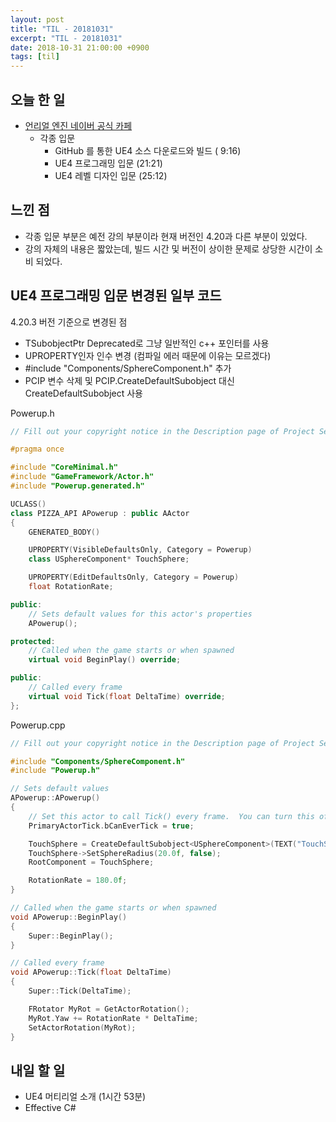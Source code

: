 ```yaml
---
layout: post
title: "TIL - 20181031"
excerpt: "TIL - 20181031"
date: 2018-10-31 21:00:00 +0900
tags: [til]
---
```


## 오늘 한 일

- [언리얼 엔진 네이버 공식 카페](https://cafe.naver.com/unrealenginekr/735)
    - 각종 입문
        - GitHub 를 통한 UE4 소스 다운로드와 빌드 ( 9:16)
        - UE4 프로그래밍 입문 (21:21)
        - UE4 레벨 디자인 입문 (25:12)

## 느낀 점

- 각종 입문 부분은 예전 강의 부분이라 현재 버전인 4.20과 다른 부분이 있었다.
- 강의 자체의 내용은 짧았는데, 빌드 시간 및 버전이 상이한 문제로 상당한 시간이 소비 되었다.

## UE4 프로그래밍 입문 변경된 일부 코드 

4.20.3 버전 기준으로 변경된 점

- TSubobjectPtr Deprecated로 그냥 일반적인 c++ 포인터를 사용
- UPROPERTY인자 인수 변경 (컴파일 에러 때문에 이유는 모르겠다)
- #include "Components/SphereComponent.h" 추가
- PCIP 변수 삭제 및 PCIP.CreateDefaultSubobject 대신 CreateDefaultSubobject 사용

Powerup.h
```cpp
// Fill out your copyright notice in the Description page of Project Settings.

#pragma once

#include "CoreMinimal.h"
#include "GameFramework/Actor.h"
#include "Powerup.generated.h"

UCLASS()
class PIZZA_API APowerup : public AActor
{
	GENERATED_BODY()

	UPROPERTY(VisibleDefaultsOnly, Category = Powerup)
	class USphereComponent* TouchSphere;

	UPROPERTY(EditDefaultsOnly, Category = Powerup)
	float RotationRate;

public:	
	// Sets default values for this actor's properties
	APowerup();

protected:
	// Called when the game starts or when spawned
	virtual void BeginPlay() override;

public:	
	// Called every frame
	virtual void Tick(float DeltaTime) override;	
};
```

Powerup.cpp
```cpp
// Fill out your copyright notice in the Description page of Project Settings.

#include "Components/SphereComponent.h"
#include "Powerup.h"

// Sets default values
APowerup::APowerup()
{
 	// Set this actor to call Tick() every frame.  You can turn this off to improve performance if you don't need it.
	PrimaryActorTick.bCanEverTick = true;

	TouchSphere = CreateDefaultSubobject<USphereComponent>(TEXT("TouchSphereComponent"));
	TouchSphere->SetSphereRadius(20.0f, false);
	RootComponent = TouchSphere;

	RotationRate = 180.0f;
}

// Called when the game starts or when spawned
void APowerup::BeginPlay()
{
	Super::BeginPlay();	
}

// Called every frame
void APowerup::Tick(float DeltaTime)
{
	Super::Tick(DeltaTime);

	FRotator MyRot = GetActorRotation();
	MyRot.Yaw += RotationRate * DeltaTime;
	SetActorRotation(MyRot);
}
```

## 내일 할 일

- UE4 머티리얼 소개 (1시간 53분)
- Effective C#